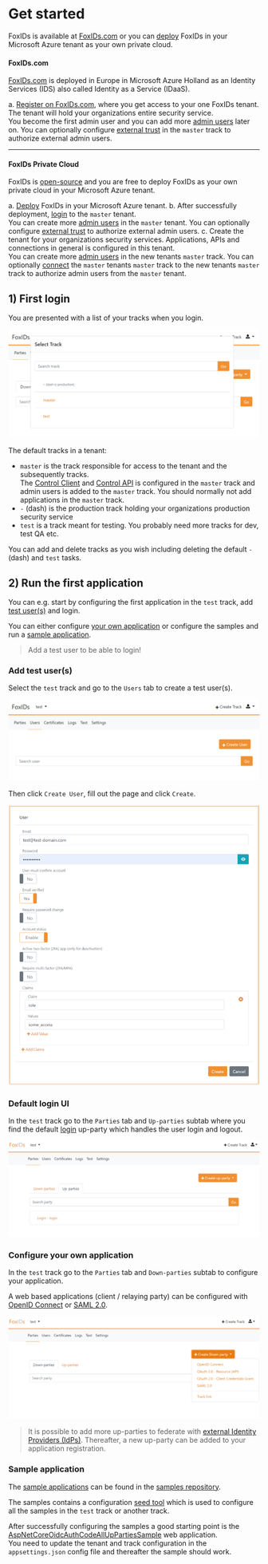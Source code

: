 # Get started
FoxIDs is available at [FoxIDs.com](https://foxids.com) or you can [deploy](deployment.md) FoxIDs in your Microsoft Azure tenant as your own private cloud.

#### FoxIDs.com 
[FoxIDs.com](https://foxids.com) is deployed in Europe in Microsoft Azure Holland as an Identity Services (IDS) also called Identity as a Service (IDaaS).

a. [Register on FoxIDs.com](https://foxids.com/action/createtenant), where you get access to your one FoxIDs tenant. The tenant will hold your organizations entire security service.  
You become the first admin user and you can add more [admin users](control.md#create-administrator-users) later on. You can optionally configure [external trust](howto-connect.md#up-party---how-to-connect-identity-provider-idp) in the `master` track to authorize external admin users.

---

#### FoxIDs Private Cloud
FoxIDs is [open-source](index.md#free-and-open-source) and you are free to deploy FoxIDs as your own private cloud in your Microsoft Azure tenant.

a. [Deploy](deployment.md) FoxIDs in your Microsoft Azure tenant.
b. After successfully deployment, [login](deployment.md#first-login-and-admin-users) to the `master` tenant.  
You can create more [admin users](control.md#create-administrator-users) in the `master` tenant. You can optionally configure [external trust](howto-connect.md#up-party---how-to-connect-identity-provider-idp) to authorize external admin users.
c. Create the tenant for your organizations security services. Applications, APIs and connections in general is configured in this tenant.  
You can create more [admin users](control.md#create-administrator-users) in the new tenants `master` track. 
You can optionally [connect](howto-oidc-foxids.md) the `master` tenants `master` track to the new tenants `master` track to authorize admin users from the `master` tenant.


## 1) First login
You are presented with a list of your tracks when you login.

![FoxIDs first login](images/get-started-first-access.png)

The default tracks in a tenant:

- `master` is the track responsible for access to the tenant and the subsequently tracks.  
The [Control Client](control.md#foxids-control-client) and [Control API](control.md#foxids-control-api) is configured in the `master` track and admin users is added to the `master` track. 
You should normally not add applications in the `master` track.
- `-` (dash) is the production track holding your organizations production security service
- `test` is a track meant for testing. You probably need more tracks for dev, test QA etc.

You can add and delete tracks as you wish including deleting the default `-` (dash) and `test` tasks.

## 2) Run the first application
You can e.g. start by configuring the first application in the `test` track, add [test user(s)](get-started.md#add-test-users) and login.

You can either configure [your own application](get-started.md#configure-your-own-application) or configure the samples and run a [sample application](get-started.md#sample-application).

> Add a test user to be able to login!

### Add test user(s)
Select the `test` track and go to the `Users` tab to create a test user(s).

![Test user](images/get-started-test-user.png)

Then click `Create User`, fill out the page and click `Create`.

![Create test user](images/get-started-test-user-new.png)

### Default login UI
In the `test` track go to the `Parties` tab and `Up-parties` subtab where you find the default [login](login.md) up-party which handles the user login and logout.

![Login up-party](images/get-started-login.png)


### Configure your own application 
In the `test` track go to the `Parties` tab and `Down-parties` subtab to configure your application. 

A web based applications (client / relaying party) can be configured with [OpenID Connect](down-party-oidc.md) or [SAML 2.0](down-party-saml-2.0.md).

![Application registration](images/get-started-app.png)

> It is possible to add more up-parties to federate with [external Identity Providers (IdPs)](howto-connect.md#up-party---how-to-connect-identity-provider-idp). Thereafter, a new up-party can be added to your application registration.


### Sample application
The [sample applications](samples.md) can be found in the [samples repository](https://github.com/ITfoxtec/FoxIDs.Samples).

The samples contains a configuration [seed tool](samples.md#configure-the-sample-seed-tool) which is used to configure all the samples in the `test` track or another track.

After successfully configuring the samples a good starting point is the [AspNetCoreOidcAuthCodeAllUpPartiesSample](samples.md#aspnetcoreoidcauthcodealluppartiessample) web application.  
You need to update the tenant and track configuration in the `appsettings.json` config file and thereafter the sample should work.
